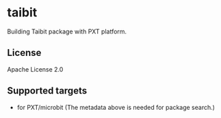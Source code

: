 # taibit

Building Taibit package with PXT platform.

## License

Apache License 2.0

## Supported targets

* for PXT/microbit
(The metadata above is needed for package search.)

